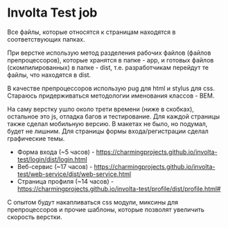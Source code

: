 # Involta Test job
Все файлы, которые относятся к страницам находятся в соответствующих папках.

При верстке использую метод разделения рабочих файлов (файлов препроцессоров), которые хранятся в папке - app, и готовых файлов (скомпилированных) в папке - dist, т.е. разработчикам перейдут те файлы, что находятся в dist.

В качестве препроцессоров использую pug для html и stylus для css.
Стараюсь придерживаться методологии именования классов - BEM. 

На саму верстку ушло около трети времени (ниже в скобках), остальное это js, отладка багов и тестирование.
Для каждой страницы также сделал мобильную версию. В макетах не было, но подумал, будет не лишним.
Для страницы формы входа/регистрации сделал графические темы.

- Форма входа (~5 часов) - https://charmingprojects.github.io/involta-test/login/dist/login.html
- Веб-сервис (~17 часов) - https://charmingprojects.github.io/involta-test/web-service/dist/web-service.html
- Страница профиля (~14 часов) - https://charmingprojects.github.io/involta-test/profile/dist/profile.html#

С опытом будут накапливаться css модули, миксины для препроцессоров и прочие шаблоны, которые позволят увеличить скорость верстки.
